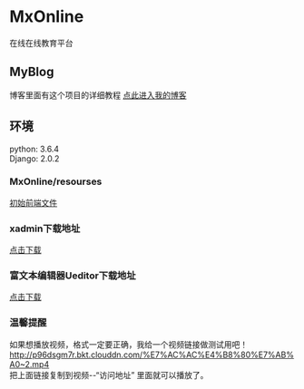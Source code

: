 
# MxOnline
在线在线教育平台
## MyBlog
博客里面有这个项目的详细教程
[点此进入我的博客](http://www.cnblogs.com/derek1184405959/)<br /> 
## 环境
python: 3.6.4<br /> 
Django: 2.0.2
### MxOnline/resourses
[初始前端文件](https://pan.baidu.com/s/194dXX1vFlsUc2k6WZwLUwQ)
### xadmin下载地址
[点击下载](https://github.com/sshwsfc/xadmin/tree/django2)<br /> 
### 富文本编辑器Ueditor下载地址
[点击下载](https://github.com/twz915/DjangoUeditor3/)<br /> 

### 温馨提醒
如果想播放视频，格式一定要正确，我给一个视频链接做测试用吧！</br>
http://p96dsgm7r.bkt.clouddn.com/%E7%AC%AC%E4%B8%80%E7%AB%A0~2.mp4</br>
把上面链接复制到视频--“访问地址” 里面就可以播放了。
